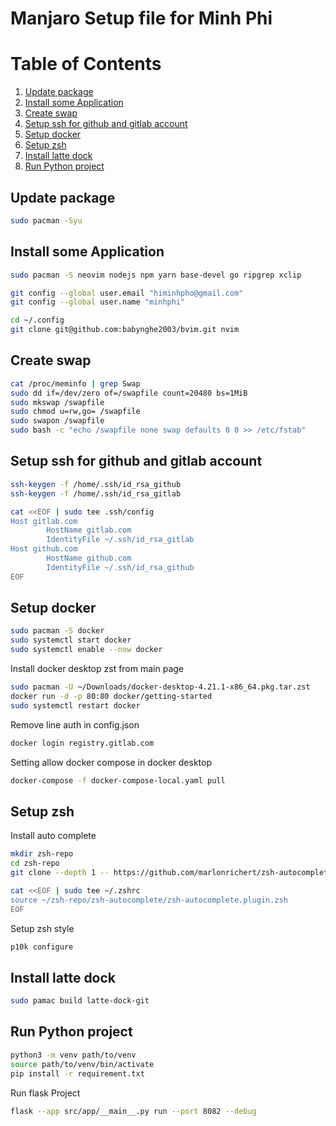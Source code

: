 # Manjaro Setup file for Minh Phi

# Table of Contents
1. [Update package](#update-package)
2. [Install some Application](#install-some-application)
3. [Create swap](#create-swap)
4. [Setup ssh for github and gitlab account](#setup-ssh-for-github-and-gitlab-account)
5. [Setup docker](#setup-docker)
6. [Setup zsh](#setup-zsh)
7. [Install latte dock](#install-latte-dock)
8. [Run Python project](#run-python-project)
## Update package

```bash
sudo pacman -Syu
```

## Install some Application

```bash
sudo pacman -S neovim nodejs npm yarn base-devel go ripgrep xclip

git config --global user.email "himinhpho@gmail.com"
git config --global user.name "minhphi"

cd ~/.config
git clone git@github.com:babynghe2003/bvim.git nvim
```

## Create swap

```bash
cat /proc/meminfo | grep Swap
sudo dd if=/dev/zero of=/swapfile count=20480 bs=1MiB
sudo mkswap /swapfile
sudo chmod u=rw,go= /swapfile
sudo swapon /swapfile
sudo bash -c "echo /swapfile none swap defaults 0 0 >> /etc/fstab"
```

## Setup ssh for github and gitlab account

```bash
ssh-keygen -f /home/.ssh/id_rsa_github
ssh-keygen -f /home/.ssh/id_rsa_gitlab

cat <<EOF | sudo tee .ssh/config
Host gitlab.com
        HostName gitlab.com
        IdentityFile ~/.ssh/id_rsa_gitlab
Host github.com
        HostName github.com
        IdentityFile ~/.ssh/id_rsa_github
EOF

```

## Setup docker

```bash
sudo pacman -S docker
sudo systemctl start docker
sudo systemctl enable --now docker
```

Install docker desktop zst from main page


```bash
sudo pacman -U ~/Downloads/docker-desktop-4.21.1-x86_64.pkg.tar.zst
docker run -d -p 80:80 docker/getting-started
sudo systemctl restart docker
```

Remove line auth in config.json

```bash
docker login registry.gitlab.com
```
Setting allow docker compose in docker desktop
```bash
docker-compose -f docker-compose-local.yaml pull
```

## Setup zsh

Install auto complete

```bash
mkdir zsh-repo
cd zsh-repo
git clone --depth 1 -- https://github.com/marlonrichert/zsh-autocomplete.git

cat <<EOF | sudo tee ~/.zshrc
source ~/zsh-repo/zsh-autocomplete/zsh-autocomplete.plugin.zsh
EOF

```

Setup zsh style

```bash
p10k configure
```

## Install latte dock

```bash
sudo pamac build latte-dock-git
```

## Run Python project

```bash
python3 -m venv path/to/venv
source path/to/venv/bin/activate
pip install -r requirement.txt
```

Run flask Project

```bash
flask --app src/app/__main__.py run --port 8082 --debug
```

<!--
flatpak install com.anydesk.Anydesk
sudo pacman -S docker
docker version
systemctl status docker.service
docker
sudo systemctl start docker
cd .ss
ssh-keygen
cd .ssh
cat id_rsa.pub
sudo pacman -S neovim
ssh-keygen -f id_rsa_github
cat id_rsa_github.pub
mkdir apin
cd apin
git clone git@gitlab.com:ap1n/main.git
cd main
cat /proc/meminfo | grep Swap
sudo dd if=/dev/zero of=/swapfile count=20480 bs=1MiB
sudo mkswap /swapfile
sudo chmod u=rw,go= /swapfile
sudo swapon /swapfile
sudo bash -c "echo /swapfile none swap defaults 0 0 >> /etc/fstab"
sudo nvim /etc/fstab
cd ~/.ssh
nvim config
cd .config
git clone git@github.com:babynghe2003/bvim.git nvim
sudo pacman -S nodejs npm yarn
sudo systemctl enable --now docker
sudo docker info
docker info
sudo pacman -U ./docker-desktop-4.21.1-x86_64.pkg.tar.zst
docker login registry.gitlab.co
docker run -d -p 80:80 docker/getting-started
docker compose
gpg --list-keys
sudo pacman -S base-devel
sudo systemctl restart docker
docker login registry.gitlab.com
nvim ~/.docker/config.json
docker compose
docker compose -f docker-compose-local.yaml pull
docker-compose
docker-compose -f docker-compose-local.yaml pull
docker-compose -f docker-compose-local.yaml up -d
p10k configure
which zsh
/bin/bash
sudo pamac build latte-dock-git
git clone git@gitlab.com:ap1n/app.git
mkdir zsh-repo
git clone --depth 1 -- https://github.com/marlonrichert/zsh-autocomplete.git
cd ../
cd zsh-repo
nvim setup-one-click-manjaro.sh
hist
history -a
cat .bash_history
echo $HISTSIZE
export HISTFILE=~/.zsh_history
cat .zsh_history
history
nvim .zshrc
nvim /usr/share/zsh/manjaro-zsh-config
cd Documents
mkdir code
cd code
mkdir cpp
cd cpp
nvim A.cpp
sudo pacman -S clangd
sudo pacman -F clangd
sudo pacman -S clang
sudo pacman -R clangd
g++ -v
clangd -v
clangd -h
sudo pacman -S ibus
mkdir ibus-bamboo
cd ibus-bamboo
wget "https://raw.githubusercontent.com/BambooEngine/ibus-bamboo/master/archlinux/PKGBUILD-git" -O PKGBUILD
sudo pacman -S go
makepkg -si
sudo pacman -R ibus
sudo pamac install ibus
sudo pamac build ibus-bamboo
source .zshrc
cd Documents/apin
git clone git@gitlab.com:ap1n/be-configuration.git
pip3 install -r requirements.txt
pip install numpy
sudo pacman -S python-requests\

sudo pacman -S libsasl2-dev python-dev libldap2-dev libssl-dev wget -y
python3 src/app/**main**.py
flask --app=src/app/**main**.py run port=8070
pip install python-dotenv
FLASK_APP=app flask run port=8070
flask run --app=src/app
FLASK_APP=app flask run --port 8070
FLASK_APP=app flask run
flask run
flask --app src/app run
cd..
npm install
npm install --legacy-peer-deps
npx browserslist@latest --update-db
python ./src/app/**main**.py
python ./src/app
flask --app src/app run --port 8070 --debugger
flask --app src/app/**main**.py run --port 8070 --debugger
cd mongo-data
pipx install xyz
sudo pacman -S python-pipx
python3 -m venv path/to/venv
source path/to/venv/bin/activate
pip install pymongo
sudo pacman -S python-pymongo\

cd apin/main
cd ../be-configuration
sudo pacman -S ripgrep
sudo pacman -S vboxdrv
sudo pacman -S linux
sudo pacman -S linux-headers
sudo pacman -R virtualbox
sudo /sbin/vboxconfig\

sudo pacman -R virtualbox 7.0.8-2
sudo pacman -R linux61-virtualbox-host-modules\

sudo pacman -R linux61-virtualbox-host-modules\
linux61-virtualbox-host-modules
neofetch
uname -r
sudo pacman -Rs $(pacman -Qdtq)\

sudo pacman -S virtualbox-host-dkms
grep vboxusers /etc/group\

sudo gpasswd -a username vboxusers\

sudo gpasswd -a minhphi vboxusers\

sudo groupadd vboxusers &&\
sudo gpasswd -a minhphi vboxusers\

sudo systemctl restart vboxdrv.service\

modprobe vboxdrv
systemctl list-units | grep vbox\

sudo pacman -S base-devel linux-headers\

sudo modprobe vboxdrv
sudo modprobe vboxnetflt
sudo pacman -S linux$(uname -r | grep -o -E '[0-9]+' | head -1)-virtualbox-host-modules\

sudo vboxconfig\

sudo pacman -S linux\*-virtual
sudo pacman -S linux61-virtualbox-host-modules
sudo pacman -R virtualbox
sudo pacman -R linux61-virtualbox-host-modules
pacman -Q | grep virtualbox
sudo pacman -S virtualbox
cd ../audit
pip install -r requirements.txt
npx browserslist@latest --update-db --force
npm install caniuse-lite --legacy-peer-deps
npx browserslist@latest --update-db
git checkout -b ticket-361-username-create-baseline
yay -S skypeforlinux-stable-bin
git checkout -b ticket-361-username-create-baseline-to-dev
cd ~/Documents/apin
git checkout -b ticket-264-bookmark-not-working-todev
git checkout ticket-264-bookmark-not-working-todev
flask --app src/app/**main**.py run --port 8082 --debugger
flask --app src/app/**main**.py run --port 8082 debug=True
flask --app src/app/**main**.py run --port 8082 --debug
flask --app src/app/**main**.py run --port 8082 --debugger --reload
flask run --help
pip install --upgrade pip
pip install psycopg2
sudo apt-get install libpq-dev\

sudo pacman -S postgresql-libs\

pip install psycopg2\

git add requirement.txt src/
git config --global user.email "himinhpho@gmail.com"
git config --global user.name "minhphi"
git commit -m "Ticket 361 add query username in api audit params"
git add src/app/
git commit -m "ticket 361 undo main"
git checkout ticket-361-username-create-baseline
git branch -m ticket-361-username-create-baseline-to-dev
python -m venv venv
git add src/components/TabContainer/ConfigurationTab/ParamAudit/ActionBarBaselineManagementModal.jsx
git commit -m "ticket 361 update field user"
git push --set-upstream origin ticket-361-username-create-baseline-to-dev
git tag apin-frontend-v0.2.80-dev -m "Bump apin-frontend-v0.2.80-dev"
sudo pacman -S xclip
cd ~/.config/nvim
pip install -r requirement.txt
pip show psycopg2
git add src/action/
git add requirement.txt
git add src/action/postgres_action.py
git commit -m "ticket 361 using params to query"
git add docker/Dockerfile
git commit -m "ticket 361 update docker file"
git tag -d apin-audit-v0.0.8-dev
git tag apin-audit-v0.0.8-dev -m "Bump apin-audit-v0.0.8-dev"
cd ~/Documents/apin/main
cd ~/Documents/apin/audit
git config pull.rebase true
code .
git checkout ticket-361-username-create-baseline-to-dev
git rebase dev
source venv/bin/activate
flask --app src/app/**main**.py run --port 8082 --debug
cd ~/Downloads
code data-1690092112164.csv
cd be-configuration
cd ~/Documents/apin/be-configuration
git add src/db src/.version
git commit -m "ticket 361 update log"
git tag apin-audit-v0.0.9-dev -m "Bump apin-audit-v0.0.9-dev"
cd src/ls
ls src
rm -rf audit
git clone git@gitlab.com:ap1n/audit.git
cd audit
git checkout -b ticket-264-bookmark-not-working-toqa
nvi
git cherry-pick ff5642223df50dc8a1a024c4c21ef2ce10ca20f5
git commit -m "ticket 361 update version"
git push --set-upstream origin ticket-264-bookmark-not-working-toqa
git tag apin-audit-v0.0.5-qa -m "Bump apin-audit-v0.0.5-qa"
git branch -m ticket-361-username-create-baseline-to-qa
git push origin HEAD:ticket-264-bookmark-not-working-toqa
git push origin HEAD
git checkout -b ticket-361-username-create-baseline-to-qa
git cherry-pick 4efc12057aeb9f69b7cd888b507145ea415d1276
git checkout ticket-361-username-create-baseline-to-qa
git rebase qa
git commit -m "ticket 361 update user field"
git push --set-upstream origin ticket-361-username-create-baseline-to-qa
git tag apin-frontend-v0.2.45-qa -m "Bump apin-frontend-v0.2.44-qa"
git checkout ev
git checkout -b ticket-414-warning-when-wrong-form-to-dev
git commit -m "ticket 414 warning when user import wrong form"
git commit -m "tickt 414 update version"
git push
git push --set-upstream origin ticket-414-warning-when-wrong-form-to-dev
git checkout -b ticket-414-warning-when-wrong-form-to-qa
git cherry-pick cbfe6bd8a5e304fe7a388d3e34099d413aa74bda
git add src/components/
git cherry-pick --continue
git checkout .
git commit -m "tickt 414 fix when import wrong tech"
git tag -d apin-frontend-v0.2.83-dev
git tag apin-frontend-v0.2.83-dev -m "Bump apin-frontend-v0.2.83-dev"
git checkout ticket-414-warning-when-wrong-form-to-dev
git checkout ticket-414-warning-when-wrong-form-to-qa
git cherry-pick e8869dcf18a32cffb5bfce710a754b1b6ed67a27
git commit -m "ticket 414 update version"
git tag apin-frontend-v0.2.45-qa -m "Bump apin-frontend-v0.2.45-qa"
git tag apin-frontend-v0.2.46-qa -m "Bump apin-frontend-v0.2.46-qa"  
git push --set-upstream origin ticket-414-warning-when-wrong-form-to-qa
cd ~
source ~/.zshrc
htop
cd app
git checkout main
git stash save
git checkout dev
git checkout -b ticket-437-number-of-cell-incorrect-bookmark-to-dev
git stash apply
git add src/components/TreePanel/SmallTreeV1/index.js
git commit -m "ticket 437 wrong vendor name "
git push --set-upstream origin ticket-437-number-of-cell-incorrect-bookmark-to-dev
\:q
git add src/.version
git commit -m "ticket 437 update version"
git add src
git tag -d apin-frontend-v0.2.85-dev
git tag apin-frontend-v0.2.85-dev -m "Bump apin-frontend-v0.2.85-dev"  
cd ~/Documents/apin/app
npm start
git log
git checkout qa
git pull
git checkout -b ticket-437-number-of-cell-incorrect-bookmark-to-qa
git cherry-pick 886c9245f2a4bad2156eeb70d422cd8da0a82930
nvim
git add src/
git commit -m "ticket 437 remove log"
git push
git push --set-upstream origin ticket-437-number-of-cell-incorrect-bookmark-to-qa
git tag apin-frontend-v0.2.49-qa -m "Bump apin-frontend-v0.2.49-qa"  
git push --tasg
git push --tags
nvim ~/.zshrc
nvim /etc/environment
sudo nvim /etc/environment
sudo nvim ~/.zshrc
nvim ~/.bashrc
bash
nvim .xprofile
nvim .bashrc
nvim .auto-start-script
sudo chmod +x .auto-start-script
./.auto-start-script
sudo systemctl enable ibus

sudo systemctl list-dependencies
a
cd /etc/systemd/
cd sysctl.d
cd ..
ls -a
cd .config/autostart
ls
mv ~/.auto-start-script .
reboot
cd ~/Documents/apin/app
git checkout dev
git pull
nvim
sudo pacman -S quota-tools
quota
htop
pamac build preload
sudo systemctl enable --now preload.service
history
cat .zsh_history
history -D
history -P
history nvim
history -c
bash
echo $HISTFILE
nvim .zhistory
--!>
